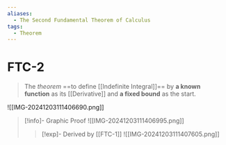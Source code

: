 ```yaml
---
aliases:
  - The Second Fundamental Theorem of Calculus
tags:
  - Theorem
---
```


# FTC-2

> The *theorem* ==to define [[Indefinite Integral]]== by **a known function** as its [[Derivative]] and **a fixed bound** as the start.
 
![[IMG-20241203111406690.png]]

> [!info]- Graphic Proof
>  ![[IMG-20241203111406995.png]]
> > [!exp]- Derived by [[FTC-1]]
> > ![[IMG-20241203111407605.png]]


